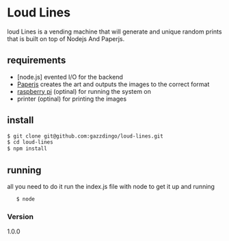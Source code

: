# Loud Lines

loud Lines is a vending machine that will generate and unique random prints that is built on top of Nodejs And Paperjs.

## requirements
  -  [node.js] evented I/O for the backend
  - [Paperjs](http://paperjs.org) creates the art and outputs the images to the correct format
  - [raspberry pi](http://raspberrypi.org) (optinal) for running the system on
  - printer (optinal) for printing the images

## install
 ```sh
 $ git clone git@github.com:gazzdingo/loud-lines.git
 $ cd loud-lines
 $ npm install
 ```
 
## running
 all you need to do it run the index.js file with node to get it up and running
 ```sh
    $ node
```
### Version
1.0.0
